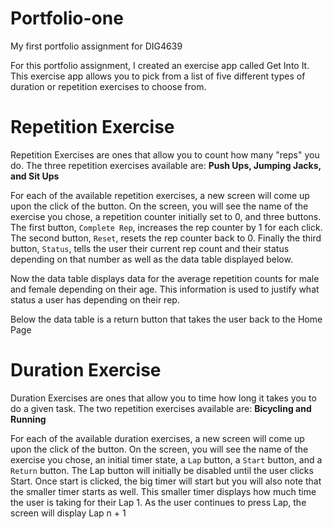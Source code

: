 # Portfolio-one
My first portfolio assignment for DIG4639

For this portfolio assignment, I created an exercise app called Get Into It. This exercise app allows you to pick from a list of five different types of duration or repetition exercises to choose from. 

# Repetition Exercise
Repetition Exercises are ones that allow you to count how many "reps" you do. The three repetition exercises available are: **Push Ups, Jumping Jacks, and Sit Ups**

For each of the available repetition exercises, a new screen will come up upon the click of the button. On the screen, you will see the name of the exercise you chose, a repetition counter initially set to 0, and three buttons. The first button, `Complete Rep`, increases the rep counter by 1 for each click. The second button, `Reset`, resets the rep counter back to 0. Finally the third button, `Status`, tells the user their current rep count and their status depending on that number as well as the data table displayed below. 

Now the data table displays data for the average repetition counts for male and female depending on their age. This information is used to justify what status a user has depending on their rep. 

Below the data table is a return button that takes the user back to the Home Page

# Duration Exercise
Duration Exercises are ones that allow you to time how long it takes you to do a given task. The two repetition exercises available are: **Bicycling and Running**

For each of the available duration exercises, a new screen will come up upon the click of the button. On the screen, you will see the name of the exercise you chose, an initial timer state, a `Lap` button, a `Start` button, and a `Return` button. The Lap button will initially be disabled until the user clicks Start. Once start is clicked, the big timer will start but you will also note that the smaller timer starts as well. This smaller timer displays how much time the user is taking for their Lap 1. As the user continues to press Lap, the screen will display Lap n + 1


